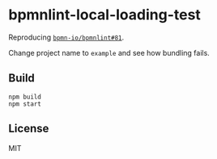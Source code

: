 # bpmnlint-local-loading-test

Reproducing [`bpmn-io/bpmnlint#81`](https://github.com/bpmn-io/bpmnlint/issues/81#issuecomment-1126042485).

Change project name to `example` and see how bundling fails.


## Build

```
npm build
npm start
```


## License

MIT

